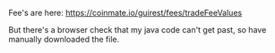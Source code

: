Fee's are here: https://coinmate.io/guirest/fees/tradeFeeValues

But there's a browser check that my java code can't get past, so have manually downloaded the file.